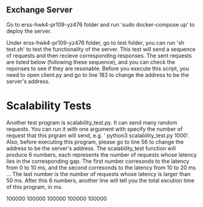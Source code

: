 ## Exchange Server
Go to erss-hwk4-pr109-yz476 folder and run 'sudo docker-compose up' to deploy the server.

Under erss-hwk4-pr109-yz476 folder, go to test folder, you can run 'sh test.sh' to test the functionality of the server.
This test will send a sequence of requests and then recieve corresponding responses.
The sent requests are listed below (following these sequence), and you can check the reponses to see if they are resonable.
Before you execute this script, you need to open client.py and go to line 183 to change the address to be the server's address.

# Scalability Tests
Another test program is scalability_test.py. It can send many random requests. You can run it with one argument with specify the number of request that this prgram will send, e.g. ' python3 scalability_test.py 1000'. Also, before executing this program, please go to line 56 to change the address to be the server's address.
The scalability_test function will produce 6 numbers, each represents the number of requests whose latency lies in the corresponding gap.
The first number corresonds to the latency from 0 to 10 ms, and the second corresonds to the latency from 10 to 20 ms ... The last number is the number of requests whose latency is larger than 50 ms. 
After this 6 numbers, another line will tell you the total excution time of this program, in ms.

<?xml version="1.0" ?>
<create>
  <account balance="1000000" id="123456"/>
  <account balance="1000000" id="234567"/>
  <account balance="1000000" id="01234"/>
  <symbol sym="Test1">
    <account id="123456">100000</account>
  </symbol>
  <symbol sym="Test3">
    <account id="123456">100000</account>
  </symbol>
  <symbol sym="Test2">
    <account id="234567">100000</account>
  </symbol>
  <symbol sym="Test2">
    <account id="01234">100000</account>
  </symbol>
  <account balance="1000000" id="123456"/>
  <symbol sym="Test2">
    <account id="98765">100000</account>
  </symbol>
</create>

<?xml version="1.0" ?>
<transactions id="01234">
  <order amount="-250" limit="100" sym="Test2"/>
</transactions>

<?xml version="1.0" ?>
<transactions id="234567">
  <order amount="-400" limit="100" sym="Test2"/>
</transactions>

<?xml version="1.0" ?>
<transactions id="123456">
  <order amount="400" limit="150" sym="Test2"/>
</transactions>

<?xml version="1.0" ?>
<transactions id="123456">
  <order amount="5000" limit="1000" sym="Test2"/>
</transactions>

<?xml version="1.0" ?>
<transactions id="98765">
  <order amount="5000" limit="1000" sym="Test2"/>
  <query id="2"/>
  <cancel id="3"/>
</transactions>

<?xml version="1.0" ?>
<transactions id="01234">
  <query id="1"/>
</transactions>

<?xml version="1.0" ?>
<transactions id="123456">
  <query id="3"/>
</transactions>

<?xml version="1.0" ?>
<transactions id="234567">
  <query id="2"/>
</transactions>

<?xml version="1.0" ?>
<transactions id="234567">
  <cancel id="2"/>
</transactions>

<?xml version="1.0" ?>
<transactions id="234567">
  <query id="2"/>
</transactions>